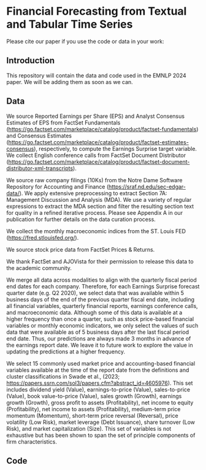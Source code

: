 # Financial Forecasting from Textual and Tabular Time Series

Please cite our paper if you use the code or data in your work:

## Introduction

This repository will contain the data and code used in the EMNLP 2024 paper. We will be adding them as soon as we can. 

## Data 

We source Reported Earnings per Share (EPS) and Analyst Consensus Estimates of EPS from FactSet Fundamentals (https://go.factset.com/marketplace/catalog/product/factset-fundamentals) and Consensus Estimates (https://go.factset.com/marketplace/catalog/product/factset-estimates-consensus), respectively, to compute the Earnings Surprise target variable. We collect English conference calls from FactSet Document Distributor (https://go.factset.com/marketplace/catalog/product/factset-document-distributor-xml-transcripts).

We source raw company filings (10Ks) from the Notre Dame Software Repository for Accounting and Finance (https://sraf.nd.edu/sec-edgar-data/). We apply extensive preprocessing to extract Section 7A: Management Discussion and Analysis (MDA). We use a variety of regular expressions to extract the MDA section and filter the resulting section text for quality in a refined iterative process. Please see Appendix A in our publication for further details on the data curation process. 

We collect the monthly macroeconomic indices from the ST. Louis FED (https://fred.stlouisfed.org/).

We source stock price data from FactSet Prices \& Returns.

We thank FactSet and AJOVista for their permission to release this data to the academic community. 

We merge all data across modalities to align with the quarterly fiscal period end dates for each company. Therefore, for each Earnings Surprise forecast quarter date (e.g. Q2 2020), we select data that was available within 5 business days of the end of the previous quarter fiscal end date, including all financial variables, quarterly financial reports, earnings conference calls, and macroeconomic data. Although some of this data is available at a higher frequency than once a quarter, such as stock price-based financial variables or monthly economic indicators, we only select the values of such data that were available as of 5 business days after the last fiscal period end date. Thus, our predictions are always made 3 months in advance of the earnings report date. We leave it to future work to explore the value in updating the predictions at a higher frequency.

We select 15 commonly used market price and accounting-based financial variables available at the time of the report date from the definitions and cluster classifications in Swade et al., (2023; https://papers.ssrn.com/sol3/papers.cfm?abstract_id=4605976). This set includes dividend yield (Value), earnings-to-price (Value), sales-to-price (Value), book value-to-price (Value), sales growth (Growth), earnings growth (Growth), gross profit to assets (Profitability), net income to equity (Profitability), net income to assets (Profitability), medium-term price momentum (Momentum), short-term price reversal (Reversal), price volatility (Low Risk), market leverage (Debt Issuance), share turnover (Low Risk), and market capitalization (Size). This set of variables is not exhaustive but has been shown to span the set of principle components of firm characteristics. 

## Code
